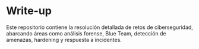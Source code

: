 # Write-up
Este repositorio contiene la resolución detallada de retos de ciberseguridad, abarcando áreas como análisis forense, Blue Team, detección de amenazas, hardening y respuesta a incidentes.
